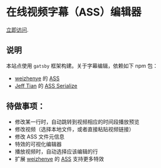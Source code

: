 # 在线视频字幕（ASS）编辑器
[立即访问](https://ass-editor.pa-pa.me).

## 说明

本站点使用 `gatsby` 框架构建。关于字幕编辑，依赖如下 npm 包：

- [weizhenye](https://github.com/weizhenye) 的 [ASS](https://github.com/weizhenye/ASS)
- [Jeff Tian](https://github.com/Jeff-Tian) 的 [ASS Serialize](https://github.com/Jeff-Tian/ass-serialize)



## 待做事项：

- 修改某一行时，自动跳转到视频相应的时间段播放预览
- 修改视频（选择本地文件，或者直接粘贴视频链接）
- 修改 ASS 文件元信息
- 特效的可视化编辑器
- 播放视频时，自动选择应该编辑的行
- 扩展 [weizhenye](https://github.com/weizhenye) 的 [ASS](https://github.com/weizhenye/ASS) 支持更多特效
